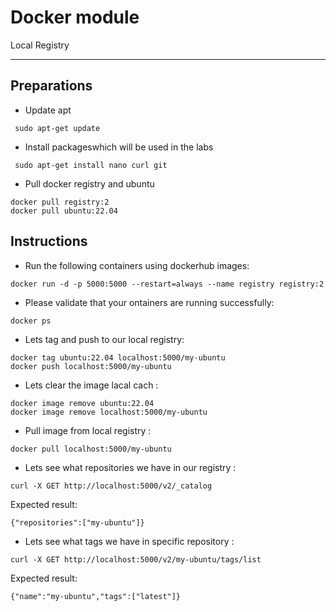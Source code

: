 # Docker module
Local Registry

---

## Preparations
- Update apt
```
 sudo apt-get update
```
- Install packageswhich will be used in the labs
```
 sudo apt-get install nano curl git
```
- Pull docker registry and ubuntu
```
docker pull registry:2
docker pull ubuntu:22.04
```

## Instructions

 - Run the following containers using dockerhub images:
```
docker run -d -p 5000:5000 --restart=always --name registry registry:2
```

 - Please validate that your ontainers are running successfully:
```
docker ps
```

 - Lets tag and push to our local registry:
 
```
docker tag ubuntu:22.04 localhost:5000/my-ubuntu
docker push localhost:5000/my-ubuntu
```

 - Lets clear the image lacal cach :
```
docker image remove ubuntu:22.04
docker image remove localhost:5000/my-ubuntu
```

 - Pull image from local registry :
```
docker pull localhost:5000/my-ubuntu
```

 - Lets see what repositories we have in our registry :
```
curl -X GET http://localhost:5000/v2/_catalog
```
   Expected result:
```
{"repositories":["my-ubuntu"]}
```
 - Lets see what tags we have in specific repository :
```
curl -X GET http://localhost:5000/v2/my-ubuntu/tags/list
```
   Expected result:
```
{"name":"my-ubuntu","tags":["latest"]}
```
